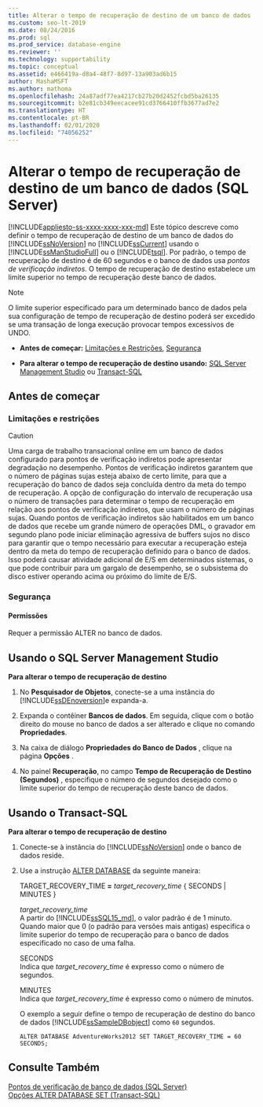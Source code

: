 ```yaml
---
title: Alterar o tempo de recuperação de destino de um banco de dados
ms.custom: seo-lt-2019
ms.date: 08/24/2016
ms.prod: sql
ms.prod_service: database-engine
ms.reviewer: ''
ms.technology: supportability
ms.topic: conceptual
ms.assetid: e466419a-d8a4-48f7-8d97-13a903ad6b15
author: MashaMSFT
ms.author: mathoma
ms.openlocfilehash: 24a87adf77ea4217cb27b20d2452fcbd5ba26135
ms.sourcegitcommit: b2e81cb349eecacee91cd3766410ffb3677ad7e2
ms.translationtype: HT
ms.contentlocale: pt-BR
ms.lasthandoff: 02/01/2020
ms.locfileid: "74056252"
---
```

# <a name="change-the-target-recovery-time-of-a-database-sql-server"></a>Alterar o tempo de recuperação de destino de um banco de dados (SQL Server)
[!INCLUDE[appliesto-ss-xxxx-xxxx-xxx-md](../../includes/appliesto-ss-xxxx-xxxx-xxx-md.md)]
  Este tópico descreve como definir o tempo de recuperação de destino de um banco de dados do [!INCLUDE[ssNoVersion](../../includes/ssnoversion-md.md)] no [!INCLUDE[ssCurrent](../../includes/sscurrent-md.md)] usando o [!INCLUDE[ssManStudioFull](../../includes/ssmanstudiofull-md.md)] ou o [!INCLUDE[tsql](../../includes/tsql-md.md)]. Por padrão, o tempo de recuperação de destino é de 60 segundos e o banco de dados usa *pontos de verificação indiretos*. O tempo de recuperação de destino estabelece um limite superior no tempo de recuperação deste banco de dados.  
  
> [!NOTE]  
>  O limite superior especificado para um determinado banco de dados pela sua configuração de tempo de recuperação de destino poderá ser excedido se uma transação de longa execução provocar tempos excessivos de UNDO.  
  
-   **Antes de começar:**  [Limitações e Restrições](#Restrictions), [Segurança](#Security)  
  
-   **Para alterar o tempo de recuperação de destino usando:**  [SQL Server Management Studio](#SSMSProcedure) ou [Transact-SQL](#TsqlProcedure)  
  
##  <a name="BeforeYouBegin"></a> Antes de começar  
  
###  <a name="Restrictions"></a> Limitações e restrições 
  
> [!CAUTION]  
>  Uma carga de trabalho transacional online em um banco de dados configurado para pontos de verificação indiretos pode apresentar degradação no desempenho. Pontos de verificação indiretos garantem que o número de páginas sujas esteja abaixo de certo limite, para que a recuperação do banco de dados seja concluída dentro da meta do tempo de recuperação. A opção de configuração do intervalo de recuperação usa o número de transações para determinar o tempo de recuperação em relação aos pontos de verificação indiretos, que usam o número de páginas sujas. Quando pontos de verificação indiretos são habilitados em um banco de dados que recebe um grande número de operações DML, o gravador em segundo plano pode iniciar eliminação agressiva de buffers sujos no disco para garantir que o tempo necessário para executar a recuperação esteja dentro da meta do tempo de recuperação definido para o banco de dados. Isso poderá causar atividade adicional de E/S em determinados sistemas, o que pode contribuir para um gargalo de desempenho, se o subsistema do disco estiver operando acima ou próximo do limite de E/S.  
  
###  <a name="Security"></a> Segurança  
  
####  <a name="Permissions"></a> Permissões  
 Requer a permissão ALTER no banco de dados.  
  
##  <a name="SSMSProcedure"></a> Usando o SQL Server Management Studio  
 **Para alterar o tempo de recuperação de destino**  
  
1.  No **Pesquisador de Objetos**, conecte-se a uma instância do [!INCLUDE[ssDEnoversion](../../includes/ssdenoversion-md.md)]e expanda-a.  
  
2.  Expanda o contêiner **Bancos de dados**. Em seguida, clique com o botão direito do mouse no banco de dados a ser alterado e clique no comando **Propriedades**.  
  
3.  Na caixa de diálogo **Propriedades do Banco de Dados** , clique na página **Opções** .  
  
4.  No painel **Recuperação**, no campo **Tempo de Recuperação de Destino (Segundos)** , especifique o número de segundos desejado como o limite superior do tempo de recuperação deste banco de dados.  

##  <a name="TsqlProcedure"></a> Usando o Transact-SQL  
 **Para alterar o tempo de recuperação de destino**  
  
1.  Conecte-se à instância do [!INCLUDE[ssNoVersion](../../includes/ssnoversion-md.md)] onde o banco de dados reside.  
  
2.  Use a instrução [ALTER DATABASE](../../t-sql/statements/alter-database-transact-sql-set-options.md) da seguinte maneira:  
  
     TARGET_RECOVERY_TIME **=** _target_recovery_time_ { SECONDS | MINUTES }  
  
     *target_recovery_time*  
     A partir do [!INCLUDE[ssSQL15_md](../../includes/sssql15-md.md)], o valor padrão é de 1 minuto. Quando maior que 0 (o padrão para versões mais antigas) especifica o limite superior do tempo de recuperação para o banco de dados especificado no caso de uma falha.  
  
     SECONDS  
     Indica que *target_recovery_time* é expresso como o número de segundos.  
  
     MINUTES  
     Indica que *target_recovery_time* é expresso como o número de minutos.  
  
     O exemplo a seguir define o tempo de recuperação de destino do banco de dados [!INCLUDE[ssSampleDBobject](../../includes/sssampledbobject-md.md)] como `60` segundos.  
  
    ```  
    ALTER DATABASE AdventureWorks2012 SET TARGET_RECOVERY_TIME = 60 SECONDS;  
    ```  
  
## <a name="see-also"></a>Consulte Também  
 [Pontos de verificação de banco de dados &#40;SQL Server&#41;](../../relational-databases/logs/database-checkpoints-sql-server.md)   
 [Opções ALTER DATABASE SET &#40;Transact-SQL&#41;](../../t-sql/statements/alter-database-transact-sql-set-options.md)  
  
  
